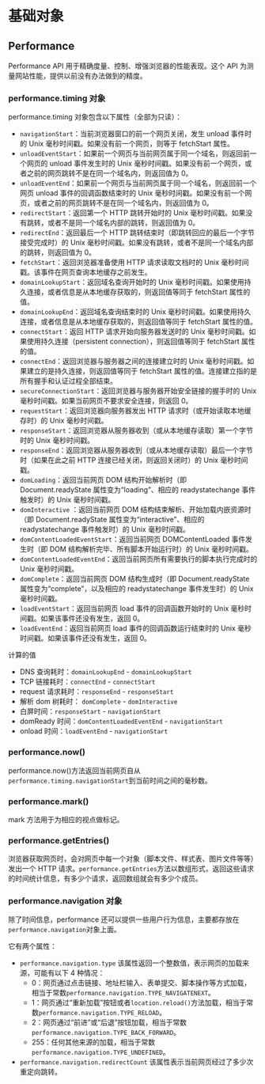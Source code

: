 # 基础对象

## Performance

Performance API 用于精确度量、控制、增强浏览器的性能表现。这个 API 为测量网站性能，提供以前没有办法做到的精度。

### performance.timing 对象

performance.timing 对象包含以下属性（全部为只读）：

- `navigationStart`：当前浏览器窗口的前一个网页关闭，发生 unload 事件时的 Unix 毫秒时间戳。如果没有前一个网页，则等于 fetchStart 属性。
- `unloadEventStart`：如果前一个网页与当前网页属于同一个域名，则返回前一个网页的 unload 事件发生时的 Unix 毫秒时间戳。如果没有前一个网页，或者之前的网页跳转不是在同一个域名内，则返回值为 0。
- `unloadEventEnd`：如果前一个网页与当前网页属于同一个域名，则返回前一个网页 unload 事件的回调函数结束时的 Unix 毫秒时间戳。如果没有前一个网页，或者之前的网页跳转不是在同一个域名内，则返回值为 0。
- `redirectStart`：返回第一个 HTTP 跳转开始时的 Unix 毫秒时间戳。如果没有跳转，或者不是同一个域名内部的跳转，则返回值为 0。
- `redirectEnd`：返回最后一个 HTTP 跳转结束时（即跳转回应的最后一个字节接受完成时）的 Unix 毫秒时间戳。如果没有跳转，或者不是同一个域名内部的跳转，则返回值为 0。
- `fetchStart`：返回浏览器准备使用 HTTP 请求读取文档时的 Unix 毫秒时间戳。该事件在网页查询本地缓存之前发生。
- `domainLookupStart`：返回域名查询开始时的 Unix 毫秒时间戳。如果使用持久连接，或者信息是从本地缓存获取的，则返回值等同于 fetchStart 属性的值。
- `domainLookupEnd`：返回域名查询结束时的 Unix 毫秒时间戳。如果使用持久连接，或者信息是从本地缓存获取的，则返回值等同于 fetchStart 属性的值。
- `connectStart`：返回 HTTP 请求开始向服务器发送时的 Unix 毫秒时间戳。如果使用持久连接（persistent connection），则返回值等同于 fetchStart 属性的值。
- `connectEnd`：返回浏览器与服务器之间的连接建立时的 Unix 毫秒时间戳。如果建立的是持久连接，则返回值等同于 fetchStart 属性的值。连接建立指的是所有握手和认证过程全部结束。
- `secureConnectionStart`：返回浏览器与服务器开始安全链接的握手时的 Unix 毫秒时间戳。如果当前网页不要求安全连接，则返回 0。
- `requestStart`：返回浏览器向服务器发出 HTTP 请求时（或开始读取本地缓存时）的 Unix 毫秒时间戳。
- `responseStart`：返回浏览器从服务器收到（或从本地缓存读取）第一个字节时的 Unix 毫秒时间戳。
- `responseEnd`：返回浏览器从服务器收到（或从本地缓存读取）最后一个字节时（如果在此之前 HTTP 连接已经关闭，则返回关闭时）的 Unix 毫秒时间戳。
- `domLoading`：返回当前网页 DOM 结构开始解析时（即 Document.readyState 属性变为“loading”、相应的 readystatechange 事件触发时）的 Unix 毫秒时间戳。
- `domInteractive` ：返回当前网页 DOM 结构结束解析、开始加载内嵌资源时（即 Document.readyState 属性变为“interactive”、相应的 readystatechange 事件触发时）的 Unix 毫秒时间戳。
- `domContentLoadedEventStart`：返回当前网页 DOMContentLoaded 事件发生时（即 DOM 结构解析完毕、所有脚本开始运行时）的 Unix 毫秒时间戳。
- `domContentLoadedEventEnd`：返回当前网页所有需要执行的脚本执行完成时的 Unix 毫秒时间戳。
- `domComplete`：返回当前网页 DOM 结构生成时（即 Document.readyState 属性变为“complete”，以及相应的 readystatechange 事件发生时）的 Unix 毫秒时间戳。
- `loadEventStart`：返回当前网页 load 事件的回调函数开始时的 Unix 毫秒时间戳。如果该事件还没有发生，返回 0。
- `loadEventEnd`：返回当前网页 load 事件的回调函数运行结束时的 Unix 毫秒时间戳。如果该事件还没有发生，返回 0。

计算的值

- DNS 查询耗时：`domainLookupEnd` - `domainLookupStart`
- TCP 链接耗时：`connectEnd` - `connectStart`
- request 请求耗时：`responseEnd` - `responseStart`
- 解析 dom 树耗时： `domComplete` - `domInteractive`
- 白屏时间：`responseStart` - `navigationStart`
- domReady 时间：`domContentLoadedEventEnd` - `navigationStart`
- onload 时间：`loadEventEnd` - `navigationStart`

### performance.now()

performance.now()方法返回当前网页自从`performance.timing.navigationStart`到当前时间之间的毫秒数。

### performance.mark()

mark 方法用于为相应的视点做标记。

### performance.getEntries()

浏览器获取网页时，会对网页中每一个对象（脚本文件、样式表、图片文件等等）发出一个 HTTP 请求。`performance.getEntries`方法以数组形式，返回这些请求的时间统计信息，有多少个请求，返回数组就会有多少个成员。

### performance.navigation 对象

除了时间信息，performance 还可以提供一些用户行为信息，主要都存放在`performance.navigation`对象上面。

它有两个属性：

- `performance.navigation.type` 该属性返回一个整数值，表示网页的加载来源，可能有以下 4 种情况：
  - 0：网页通过点击链接、地址栏输入、表单提交、脚本操作等方式加载，相当于常数`performance.navigation.TYPE_NAVIGATENEXT`。
  - 1：网页通过“重新加载”按钮或者`location.reload()`方法加载，相当于常数`performance.navigation.TYPE_RELOAD`。
  - 2：网页通过“前进”或“后退”按钮加载，相当于常数`performance.navigation.TYPE_BACK_FORWARD`。
  - 255：任何其他来源的加载，相当于常数`performance.navigation.TYPE_UNDEFINED`。
- `performance.navigation.redirectCount` 该属性表示当前网页经过了多少次重定向跳转。
